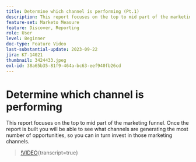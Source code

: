 ```yaml
---
title: Determine which channel is performing (Pt.1)
description: This report focuses on the top to mid part of the marketing funnel. Once the report is built you will be able to see what channels are generating the most number of opportunities, so you can in turn invest in those marketing channels.
feature-set: Marketo Measure
feature: Discover, Reporting
role: User
level: Beginner
doc-type: Feature Video
last-substantial-update: 2023-09-22
jira: KT-14021
thumbnail: 3424433.jpeg
exl-id: 38a65b35-81f9-464a-bc63-eef940fb26cd
---
```

# Determine which channel is performing

This report focuses on the top to mid part of the marketing funnel. Once the report is built you will be able to see what channels are generating the most number of opportunities, so you can in turn invest in those marketing channels.

>[!VIDEO](https://video.tv.adobe.com/v/3424433/?learn=on){transcript=true}
